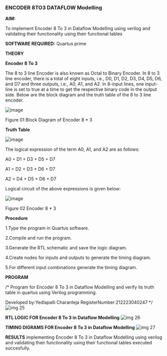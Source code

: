 ### ENCODER 8TO3 DATAFLOW Modelling

**AIM:**

To implement  Encoder 8 To 3 in Dataflow Modelling using verilog and validating their functionality using their functional tables

**SOFTWARE REQUIRED:** Quartus prime

**THEORY**

**Encoder 8 To 3**

The 8 to 3 line Encoder is also known as Octal to Binary Encoder. In 8 to 3 line encoder, there is a total of eight inputs, i.e., D0, D1, D2, D3, D4, D5, D6, and D7 and three outputs, i.e., A0, A1, and A2. In 8-input lines, one input-line is set to true at a time to get the respective binary code in the output side. Below are the block diagram and the truth table of the 8 to 3 line encoder.

![image](https://github.com/naavaneetha/ENCODER8TO3DATAFLOW/assets/154305477/0bc242c1-eb9e-4c47-afe5-30428470efc3)

Figure 01  Block Diagram of Encoder 8 * 3

**Truth Table**

![image](https://github.com/naavaneetha/ENCODER8TO3DATAFLOW/assets/154305477/35496b14-ae6e-4cd1-9abd-d6736b576575)

The logical expression of the term A0, A1, and A2 are as follows:

A0 = D1 + D3 + D5 + D7

A1 = D2 + D3 + D6 + D7

A2 = D4 + D5 + D6 + D7

Logical circuit of the above expressions is given below:

![image](https://github.com/naavaneetha/ENCODER8TO3DATAFLOW/assets/154305477/95acaee6-c873-4c75-89eb-ef09fb158053)

Figure 02  Encoder 8 * 3

**Procedure**

1.Type the program in Quartus software.


2.Compile and run the program.


3.Generate the RTL schematic and save the logic diagram.


4.Create nodes for inputs and outputs to generate the timing diagram.


5.For different input combinations generate the timing diagram.


**PROGRAM**

/* Program for Encoder 8 To 3 in Dataflow Modelling and verify its truth table in quartus using Verilog programming. 

Developed by:Yedlapalli Charanteja RegisterNumber:212223040247
*/
![img 25](https://github.com/Charanteja-01/ENCODER8TO3DATAFLOW/assets/145693038/54f24092-a5ce-45a4-bfa3-72e23c8497cd)

**RTL LOGIC FOR Encoder 8 To 3 in Dataflow Modelling**
![img 26](https://github.com/Charanteja-01/ENCODER8TO3DATAFLOW/assets/145693038/57b6019a-2587-4431-aceb-bf5baefefb80)

**TIMING DIGRAMS FOR Encoder 8 To 3 in Dataflow Modelling**
![img 27](https://github.com/Charanteja-01/ENCODER8TO3DATAFLOW/assets/145693038/e7a6454f-5013-402e-b3b4-96186ec9265d)

**RESULTS**
implementing Encoder 8 To 3 in Dataflow Modelling using verilog and validating their functionality using their functional tables executed succesfully.



